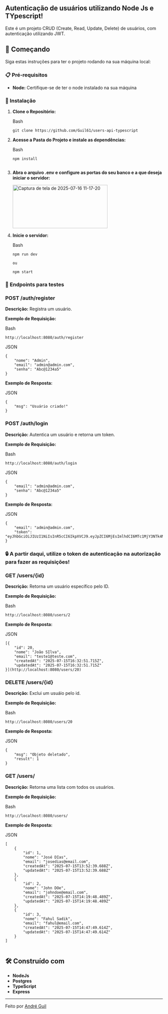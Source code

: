 
## Autenticação de usuários utilizando Node Js e TYpescript!

Este é um projeto CRUD (Create, Read, Update, Delete) de usuários, com autenticação utilizando JWT.

## 🚀 Começando

Siga estas instruções para ter o projeto rodando na sua máquina local:

### 📋 Pré-requisitos

-   **Node:** Certifique-se de ter o node instalado na sua máquina


### 🔧 Instalação

1.  **Clone o Repositório:**
    
    Bash
    
    ```
    git clone https://github.com/Guil61/users-api-typescript
    
    ```
    
2.  **Acesse a Pasta do Projeto e instale as dependências:**
    
    Bash
    
    ```
    npm install

    
    ```

2.  **Abra o arquivo .env e configure as portas do seu banco e a que deseja iniciar o servidor:**
    
    <img width="303" height="138" alt="Captura de tela de 2025-07-16 11-17-20" src="https://github.com/user-attachments/assets/34d3a180-ced7-4f05-bf29-2c9b814a323e" />



3.  **Inicie o servidor:**
    
    Bash
    
    ```
    npm run dev

    ou

    npm start

    ```    

### 🔧 Endpoints para testes

### POST /auth/register

**Descrição:** Registra um usuário.

**Exemplo de Requisição:**

Bash

```
http://localhost:8080/auth/register

```
JSON

```
{
    "nome": "Admin",
    "email": "admin@admin.com",
    "senha": "Abc@1234a5"
}
```

**Exemplo de Resposta:**

JSON

```
{
    "msg": "Usuário criado!"
}

```


### POST /auth/login

**Descrição:** Autentica um usuário e retorna um token.

**Exemplo de Requisição:**

Bash

```
http://localhost:8080/auth/login

```
JSON

```
{
    "email": "admin@admin.com",
    "senha": "Abc@1234a5"
}
```

**Exemplo de Resposta:**

JSON

```
{
    "email": "admin@admin.com",
    "token": "eyJhbGciOiJIUzI1NiIsInR5cCI6IkpXVCJ9.eyJpZCI6MjEsImlhdCI6MTc1MjY3NTk4MiwiZXhwIjoxNzUyNzYyMzgyfQ.Ql7xHLBqvwmkuZKPSouuuRfQY2Lb0TZxyktAAC2Z1pk"
}

```

### 🔒 A partir daqui, utilize o token de autenticação na autorização para fazer as requisições!

### GET /users/{id}

**Descrição:** Retorna um usuário específico pelo ID.

**Exemplo de Requisição:**

Bash

```
http://localhost:8080/users/2

```


**Exemplo de Resposta:**

JSON

```
[{
    "id": 20,
    "nome": "João SIlva",
    "email": "teste1@teste.com",
    "createdAt": "2025-07-15T16:32:51.715Z",
    "updatedAt": "2025-07-15T16:32:51.715Z"
}](http://localhost:8080/users/20)
```


### DELETE /users/{id}

**Descrição:** Exclui um usuáio pelo id.

**Exemplo de Requisição:**

Bash

```
http://localhost:8080/users/20

```


**Exemplo de Resposta:**

JSON

```
{
    "msg": "Objeto deletado",
    "result": 1
}

```


### GET /users/

**Descrição:** Retorna uma lista com todos os usuários.

**Exemplo de Requisição:**

Bash

```
http://localhost:8080/users/
```




**Exemplo de Resposta:**

JSON

```
[
    {
        "id": 1,
        "nome": "José DIas",
        "email": "josedias@email.com",
        "createdAt": "2025-07-15T13:52:39.688Z",
        "updatedAt": "2025-07-15T13:52:39.688Z"
    },
    {
        "id": 2,
        "nome": "John DOe",
        "email": "johndoe@email.com",
        "createdAt": "2025-07-15T14:19:48.489Z",
        "updatedAt": "2025-07-15T14:19:48.489Z"
    },
    {
        "id": 3,
        "nome": "Fahul Sadik",
        "email": "fahul@email.com",
        "createdAt": "2025-07-15T14:47:49.614Z",
        "updatedAt": "2025-07-15T14:47:49.614Z"
    }
]


```


## 🛠️ Construído com

-   **NodeJs**
-   **Postgres**
-   **TypeScript** 
-   **Express** 

----------

 Feito por [André Guil](https://github.com/Guil61) 
